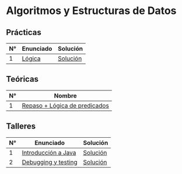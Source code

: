 # Algoritmos y Estructuras de Datos

## Prácticas

| N° | Enunciado | Solución |
| - | - |-
| 1 |[Lógica](practicas/practica-1/practica-1.pdf) | [Solución](practicas/practica-1/practica-1-solucion.md)

## Teóricas

| N° | Nombre |
| - | -
| 1 | [Repaso + Lógica de predicados](teoricas/teorica-1.pdf)

## Talleres

| N° | Enunciado | Solución |
| - | - |-
| 1 |[Introducción a Java](laboratorios/talleres/taller-1/taller-1.pdf)|[Solución](laboratorios/talleres/taller-1/solucion)
| 2 |[Debugging y testing](laboratorios/talleres/taller-2/taller-2.pdf)|[Solución](laboratorios/talleres/taller-2/solucion)
